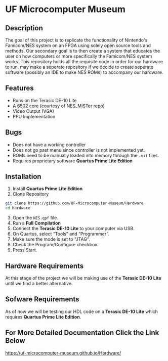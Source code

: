 # UF Microcomputer Museum

## Description
The goal of this project is to replicate the functionality of Nintendo's Famicom/NES system on an FPGA using solely open source tools and methods. Our secondary goal is to then create a system that educates the user on how computers or more specifically the Famicom/NES system works. This repository holds all the requisite code in order for our hardware to run, may make a seperate repository if we decide to create seperate software (possibly an IDE to make NES ROMs) to accompany our hardware.

## Features

* Runs on the Terasic DE-10 Lite
* A 6502 core (courtesy of NES_MiSTer repo)
* Video Output (VGA)
* PPU Implementation

## Bugs

* Does not have a working controller
* Does not go past menu since controller is not implemented yet.
* ROMs need to be manually loaded into memory through the ``.mif`` files.
* Requires proprietary software **Quartus Prime Lite Edition**

## Installation

1. Install **Quartus Prime Lite Edition**
2. Clone Repository

```bash
git clone https://github.com/UF-Microcomputer-Museum/Hardware
cd Hardware
```

3. Open the ``NES.qpf`` file.
4. Run a **Full Compilation**
5. Connect the **Terasic DE-10 Lite** to your computer via USB.
6. On Quartus, select “Tools” and “Programmer”.
7. Make sure the mode is set to "JTAG".
8. Check the Program/Configure checkbox.
9. Press Start.

## Hardware Requirements 
At this stage of the project we will be making use of the **Terasic DE-10 Lite** until we find a better alternative.

## Sofware Requirements
As of now we will be testing our HDL code on a **Terasic DE-10 Lite** which requires **Quartus Prime Lite Edition**.

## For More Detailed Documentation Click the Link Below
https://uf-microcomputer-museum.github.io/Hardware/
